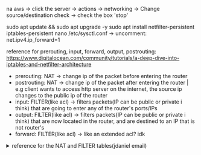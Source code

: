 na aws -> click the server -> actions -> networking -> Change source/destination check -> check the box 'stop'

sudo apt update && sudo apt upgrade -y
sudo apt install netfilter-persistent iptables-persistent
nano /etc/sysctl.conf -> uncomment: net.ipv4.ip_forward=1

reference for prerouting, input, forward, output, postrouting: https://www.digitalocean.com/community/tutorials/a-deep-dive-into-iptables-and-netfilter-architecture
  - prerouting: NAT -> change ip of the packet before entering the router
  - postrouting: NAT -> change ip of the packet after entering the router | e.g client wants to access http server on the internet, the source ip changes to the public ip of the router
  - input: FILTER(like acl) -> filters packets(IP can be public or private i think) that are going to enter any of the router's ports/IPs
  - output: FILTER(like acl) -> filters packets(IP can be public or private i think) that are now located in the router, and are destined to an IP that is not router's
  - forward: FILTER(like acl) -> like an extended acl? idk



<details>
<summary>reference for the NAT and FILTER tables(jdaniel email)</summary>
<br>
# Generated by iptables-save v1.6.0 on Thu Nov 24 23:42:12 2020
*filter
:INPUT DROP [0:0]
:FORWARD DROP [0:0]
:OUTPUT DROP [0:0]
-A INPUT -p tcp -m tcp --dport 22 -m state --state NEW,ESTABLISHED -j ACCEPT
-A INPUT -p tcp -m tcp --sport 22 -m state --state ESTABLISHED -j ACCEPT
-A INPUT -p icmp -m icmp --icmp-type 0 -m state --state RELATED,ESTABLISHED -j ACCEPT
-A INPUT -s 10.0.0.0/30 -p icmp -m icmp --icmp-type 8 -m state --state NEW,RELATED,ESTABLISHED -j ACCEPT
-A INPUT -m limit --limit 3/min -j LOG --log-prefix "IPTABLES:INPUT:Denied: " --log-level 7
-A INPUT -j REJECT --reject-with icmp-port-unreachable
-A FORWARD -d 172.16.0.2/32 -p tcp -m tcp --dport 443 -m state --state NEW,ESTABLISHED -j ACCEPT
-A FORWARD -s 172.16.0.2/32 -p tcp -m tcp --sport 443 -m state --state ESTABLISHED -j ACCEPT
-A FORWARD -d 192.168.0.2/32 -p tcp -m tcp --dport 443 -m state --state NEW,ESTABLISHED -j ACCEPT
-A FORWARD -s 192.168.0.2/32 -p tcp -m tcp --sport 443 -m state --state ESTABLISHED -j ACCEPT
-A FORWARD -s 172.16.0.0/30 -d 192.168.0.2/32 -p tcp -m tcp --dport 80 -m state --state NEW,ESTABLISHED -j ACCEPT
-A FORWARD -s 192.168.0.2/32 -d 172.16.0.0/30 -p tcp -m tcp --sport 80 -m state --state ESTABLISHED -j ACCEPT
-A FORWARD -d 10.0.0.0/30 -p tcp -m tcp --sport 80 -m state --state ESTABLISHED -j ACCEPT
-A FORWARD -s 10.0.0.0/30 -p tcp -m tcp --dport 80 -m state --state NEW,ESTABLISHED -j ACCEPT
-A FORWARD -d 10.0.0.0/30 -p tcp -m tcp --sport 20 -m state --state NEW,ESTABLISHED -j ACCEPT
-A FORWARD -s 10.0.0.0/30 -p tcp -m tcp --dport 20 -m state --state ESTABLISHED -j ACCEPT
-A FORWARD -d 10.0.0.0/30 -p tcp -m tcp --sport 21 -m state --state ESTABLISHED -j ACCEPT
-A FORWARD -s 10.0.0.0/30 -p tcp -m tcp --dport 21 -m state --state NEW,ESTABLISHED -j ACCEPT
-A FORWARD -d 10.0.0.0/30 -p tcp -m tcp --dport 22 -m state --state NEW,ESTABLISHED -j ACCEPT
-A FORWARD -s 10.0.0.0/30 -p tcp -m tcp --sport 22 -m state --state ESTABLISHED -j ACCEPT
-A FORWARD -s 10.0.0.0/30 -p icmp -m icmp --icmp-type 8 -m state --state NEW,RELATED,ESTABLISHED -j ACCEPT
-A FORWARD -d 10.0.0.0/30 -p icmp -m icmp --icmp-type 0 -m state --state RELATED,ESTABLISHED -j ACCEPT
-A FORWARD -s 172.16.0.0/30 -d 192.168.0.0/30 -p icmp -m icmp --icmp-type 8 -m state --state NEW,RELATED,ESTABLISHED -j ACCEPT
-A FORWARD -s 192.168.0.0/30 -d 172.16.0.0/30 -p icmp -m icmp --icmp-type 0 -m state --state RELATED,ESTABLISHED -j ACCEPT
-A FORWARD -d 10.0.0.0/30 -p udp -m udp --sport 53 -m state --state ESTABLISHED -j ACCEPT
-A FORWARD -s 10.0.0.0/30 -p udp -m udp --dport 53 -m state --state NEW,ESTABLISHED -j ACCEPT
-A FORWARD -m limit --limit 3/min -j LOG --log-prefix "iptables_FORWARD_denied: " --log-level 7
-A FORWARD -j REJECT --reject-with icmp-port-unreachable
-A OUTPUT -p icmp -m icmp --icmp-type 8 -m state --state NEW,RELATED,ESTABLISHED -j ACCEPT
-A OUTPUT -d 10.0.0.0/30 -p icmp -m icmp --icmp-type 0 -m state --state RELATED,ESTABLISHED -j ACCEPT
-A OUTPUT -p icmp -m icmp --icmp-type 0 -m state --state NEW,RELATED,ESTABLISHED -j ACCEPT
-A OUTPUT -p tcp -m tcp --sport 22 -m state --state ESTABLISHED -j ACCEPT
-A OUTPUT -p tcp -m tcp --dport 22 -m state --state NEW,ESTABLISHED -j ACCEPT
-A OUTPUT -m limit --limit 3/min -j LOG --log-prefix "IPTABLES:FORWARD:Denied: " --log-level 7
-A OUTPUT -j REJECT --reject-with icmp-port-unreachable
COMMIT
# Completed on Thu Nov 24 23:42:12 2020


#
# Outros exemplos - situações específicas
#
#bloquear tudo
iptables –P INPUT DROP
iptables –P OUTPUT DROP
iptables –P FORWARD DROP

#Para conseguir ter acesso a si mesmo
iptables –A INPUT –i lo –j ACCEPT
iptables –A OUTPUT –o lo –j ACCEPT

#Permitir ICMP
iptables -A INPUT -p icmp  -j ACCEPT
iptables -A OUTPUT -p icmp -j ACCEPT
iptables -A FORWARD -p icmp -j ACCEPT

#Permitir Regra Individual
iptables –A INPUT -i * –p tcp –-dport * -m state --state NEW,RELATED,ESTABLISHED -j ACCEPT
iptables –A OUTPUT -o * –p tcp –-sport * –m state --state RELATED,ESTABLISHED –j ACCEPT

iptables –A FORWARD -i * –p tcp –-dport * -m state --state NEW,RELATED,ESTABLISHED -j ACCEPT
iptables –A FORWARD -o * –p tcp –-sport * –m state --state RELATED,ESTABLISHED –j ACCEPT
iptables –A FORWARD -i * –p tcp –-dport * -m state --state RELATED,ESTABLISHED -j ACCEPT
iptables –A FORWARD -o * –p tcp –-sport * –m state --state NEW,RELATED,ESTABLISHED –j ACCEPT


#Permitir Regras de Múltiplas Portas
iptables -A INPUT -p tcp/udp -i interface -m  multiport --dport X,X,X,X,X  -m state --state NEW,RELATED,ESTABLISHED -j ACCEPT
iptables -A OUTPUT -p tcp/udp -o interface -m  multiport --sport X,X,X,X,X -m state --state RELATED,ESTABLISHED -j ACCEPT

iptables -A FORWARD -p tcp/udp -i interface -m  multiport --dport X,X,X,X,X  -m state --state NEW,RELATED,ESTABLISHED -j ACCEPT
iptables -A FORWARD -p tcp/udp -o interface -m  multiport --sport X,X,X,X,X -m state --state RELATED,ESTABLISHED -j ACCEPT
iptables -A FORWARD -p tcp/udp -i interface -m  multiport --dport X,X,X,X,X  -m state --state RELATED,ESTABLISHED -j ACCEPT
iptables -A FORWARD -p tcp/udp -o interface -m  multiport --sport X,X,X,X,X -m state --state NEW,RELATED,ESTABLISHED -j ACCEPT

#NAT/PAT - OUTSIDE
iptables -t nat -A POSTROUTING -o interface -j MASCARADE

#NAT - INSIDE - PORT FORWADING - Múltiplas Portas
iptables -t nat -A PREROUTING -i interface -p tcp/udp -m multiport --dport X,X,X,X -j DNAT --to-destination X.X.X.X  

#NAT - INSIDE - PORT FORWADING - Portas Individuais
iptables -t nat -A PREROUTING -i interface -p tcp/udp --dport X -j DNAT --to-destination X.X.X.X

#NAT - INSIDE - PORT FORWADING - Encaminhar todo o tráfico
iptables -t nat -A PREROUTING -i interface -j DNAT --to-destination X.X.X.X

apt-get install netfilter-persistent iptables-persistent

netfilter-persistent flush - limpa a memória e coloca todas as tables [filter, net, raw, mangle, security] em ACCEPT
netfilter-persistent reload - copia de /etc/iptables/rules.v4 para a memória
netfilter-persistent save  - Uso este comando para guardar em /etc/iptables/rules.v4 as regras da firewall que estão em memória

#Criar Falso Servidor de Echo - TCP
socat -v tcp-l:1234,fork exec:'/bin/cat' &
#Criar Falso Servidor de Echo - TCP
socat -v udp-l:1234,fork exec:'/bin/cat' &

#Testar Portas de Servidor - TCP
netcat -u host port
#Testar Portas de Servidor - UDP
netcat -u host port

cd /proc
find . | grep vlan
ipv4.conf.ens33.proxy_arp_pvlan=1
</details>
